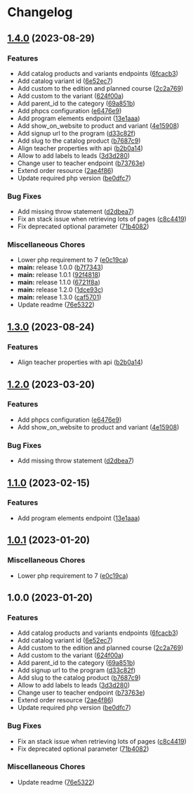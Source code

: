# Changelog

## [1.4.0](https://github.com/pkelders/eduframe-php-client/compare/v1.3.0...v1.4.0) (2023-08-29)


### Features

* Add catalog products and variants endpoints ([6fcacb3](https://github.com/pkelders/eduframe-php-client/commit/6fcacb3ca89a4b630639e2543b6ac91f7ea2b041))
* Add catalog variant id ([6e52ec7](https://github.com/pkelders/eduframe-php-client/commit/6e52ec74c807cbbee79d6552a94b8fe066fd98bd))
* Add custom to the edition and planned course ([2c2a769](https://github.com/pkelders/eduframe-php-client/commit/2c2a769552b3586d01856ac43b4aaa4ade8b4d05))
* Add custom to the variant ([624f00a](https://github.com/pkelders/eduframe-php-client/commit/624f00a3c9066df59e7f115822f5dc511ce73168))
* Add parent_id to the category ([69a851b](https://github.com/pkelders/eduframe-php-client/commit/69a851b2bf2e7e5d4e662deb49bf51974d6ab642))
* Add phpcs configuration ([e6476e9](https://github.com/pkelders/eduframe-php-client/commit/e6476e96054815109e3fc447c1722e80d43d12dc))
* Add program elements endpoint ([13e1aaa](https://github.com/pkelders/eduframe-php-client/commit/13e1aaae6480b519ccaad2b8196552c0d8500941))
* Add show_on_website to product and variant ([4e15908](https://github.com/pkelders/eduframe-php-client/commit/4e1590864afad75ff02298384008f0342290aa90))
* Add signup url to the program ([d33c82f](https://github.com/pkelders/eduframe-php-client/commit/d33c82f779b60d8405e8e81d376e439be3392ca0))
* Add slug to the catalog product ([b7687c9](https://github.com/pkelders/eduframe-php-client/commit/b7687c9e8c14d5688d0641e4f197bda6f096fb0b))
* Align teacher properties with api ([b2b0a14](https://github.com/pkelders/eduframe-php-client/commit/b2b0a14bb7df603c80af187c5f0e0d763701ea37))
* Allow to add labels to leads ([3d3d280](https://github.com/pkelders/eduframe-php-client/commit/3d3d280b97b1949bb14b83a1c41feae25d6b3e73))
* Change user to teacher endpoint ([b73763e](https://github.com/pkelders/eduframe-php-client/commit/b73763e7af0cc52d42a351747c0aae5675936721))
* Extend order resource ([2ae4f86](https://github.com/pkelders/eduframe-php-client/commit/2ae4f86ef8f86bbce65735b70c7749b4bbc31a34))
* Update required php version ([be0dfc7](https://github.com/pkelders/eduframe-php-client/commit/be0dfc7d77b719b44d9f16d251d89a7255e2a318))


### Bug Fixes

* Add missing throw statement ([d2dbea7](https://github.com/pkelders/eduframe-php-client/commit/d2dbea7501c8a1e81d4f47fc8f6980799160a968))
* Fix an stack issue when retrieving lots of pages ([c8c4419](https://github.com/pkelders/eduframe-php-client/commit/c8c44191f27f655b88495f67cbff25980deab3f9))
* Fix deprecated optional parameter ([71b4082](https://github.com/pkelders/eduframe-php-client/commit/71b4082eb9d7b727d9b35f2506f090cf94be54b7))


### Miscellaneous Chores

* Lower php requirement to 7 ([e0c19ca](https://github.com/pkelders/eduframe-php-client/commit/e0c19cabd6e4f47717b61b9c6be7916c9e2a72d9))
* **main:** release 1.0.0 ([b7f7343](https://github.com/pkelders/eduframe-php-client/commit/b7f73435064b8aad01e218a23e12a9410668f466))
* **main:** release 1.0.1 ([92f4818](https://github.com/pkelders/eduframe-php-client/commit/92f4818b722f7488495a1f7598776ef4fdcbb724))
* **main:** release 1.1.0 ([6721f8a](https://github.com/pkelders/eduframe-php-client/commit/6721f8ae6805fbedaeda0ce9aac61f851fc1d16a))
* **main:** release 1.2.0 ([1dce93c](https://github.com/pkelders/eduframe-php-client/commit/1dce93ca37aeaef0c86ea286bf91959bcb90b288))
* **main:** release 1.3.0 ([caf5701](https://github.com/pkelders/eduframe-php-client/commit/caf5701e6c916c2fdf7f1caa44bcf80e6eeaef47))
* Update readme ([76e5322](https://github.com/pkelders/eduframe-php-client/commit/76e53227489fd09c54758892205c2b656757e3f7))

## [1.3.0](https://github.com/Drieam/eduframe-php-client/compare/v1.2.0...v1.3.0) (2023-08-24)


### Features

* Align teacher properties with api ([b2b0a14](https://github.com/Drieam/eduframe-php-client/commit/b2b0a14bb7df603c80af187c5f0e0d763701ea37))

## [1.2.0](https://github.com/Drieam/eduframe-php-client/compare/v1.1.0...v1.2.0) (2023-03-20)


### Features

* Add phpcs configuration ([e6476e9](https://github.com/Drieam/eduframe-php-client/commit/e6476e96054815109e3fc447c1722e80d43d12dc))
* Add show_on_website to product and variant ([4e15908](https://github.com/Drieam/eduframe-php-client/commit/4e1590864afad75ff02298384008f0342290aa90))


### Bug Fixes

* Add missing throw statement ([d2dbea7](https://github.com/Drieam/eduframe-php-client/commit/d2dbea7501c8a1e81d4f47fc8f6980799160a968))

## [1.1.0](https://github.com/Drieam/eduframe-php-client/compare/v1.0.1...v1.1.0) (2023-02-15)


### Features

* Add program elements endpoint ([13e1aaa](https://github.com/Drieam/eduframe-php-client/commit/13e1aaae6480b519ccaad2b8196552c0d8500941))

## [1.0.1](https://github.com/Drieam/eduframe-php-client/compare/v1.0.0...v1.0.1) (2023-01-20)


### Miscellaneous Chores

* Lower php requirement to 7 ([e0c19ca](https://github.com/Drieam/eduframe-php-client/commit/e0c19cabd6e4f47717b61b9c6be7916c9e2a72d9))

## 1.0.0 (2023-01-20)


### Features

* Add catalog products and variants endpoints ([6fcacb3](https://github.com/Drieam/eduframe-php-client/commit/6fcacb3ca89a4b630639e2543b6ac91f7ea2b041))
* Add catalog variant id ([6e52ec7](https://github.com/Drieam/eduframe-php-client/commit/6e52ec74c807cbbee79d6552a94b8fe066fd98bd))
* Add custom to the edition and planned course ([2c2a769](https://github.com/Drieam/eduframe-php-client/commit/2c2a769552b3586d01856ac43b4aaa4ade8b4d05))
* Add custom to the variant ([624f00a](https://github.com/Drieam/eduframe-php-client/commit/624f00a3c9066df59e7f115822f5dc511ce73168))
* Add parent_id to the category ([69a851b](https://github.com/Drieam/eduframe-php-client/commit/69a851b2bf2e7e5d4e662deb49bf51974d6ab642))
* Add signup url to the program ([d33c82f](https://github.com/Drieam/eduframe-php-client/commit/d33c82f779b60d8405e8e81d376e439be3392ca0))
* Add slug to the catalog product ([b7687c9](https://github.com/Drieam/eduframe-php-client/commit/b7687c9e8c14d5688d0641e4f197bda6f096fb0b))
* Allow to add labels to leads ([3d3d280](https://github.com/Drieam/eduframe-php-client/commit/3d3d280b97b1949bb14b83a1c41feae25d6b3e73))
* Change user to teacher endpoint ([b73763e](https://github.com/Drieam/eduframe-php-client/commit/b73763e7af0cc52d42a351747c0aae5675936721))
* Extend order resource ([2ae4f86](https://github.com/Drieam/eduframe-php-client/commit/2ae4f86ef8f86bbce65735b70c7749b4bbc31a34))
* Update required php version ([be0dfc7](https://github.com/Drieam/eduframe-php-client/commit/be0dfc7d77b719b44d9f16d251d89a7255e2a318))


### Bug Fixes

* Fix an stack issue when retrieving lots of pages ([c8c4419](https://github.com/Drieam/eduframe-php-client/commit/c8c44191f27f655b88495f67cbff25980deab3f9))
* Fix deprecated optional parameter ([71b4082](https://github.com/Drieam/eduframe-php-client/commit/71b4082eb9d7b727d9b35f2506f090cf94be54b7))


### Miscellaneous Chores

* Update readme ([76e5322](https://github.com/Drieam/eduframe-php-client/commit/76e53227489fd09c54758892205c2b656757e3f7))

